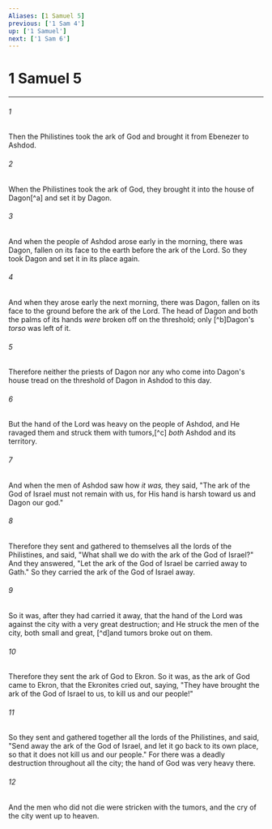 ```yaml
---
Aliases: [1 Samuel 5]
previous: ['1 Sam 4']
up: ['1 Samuel']
next: ['1 Sam 6']
---
```

# 1 Samuel 5

***


###### 1 
Then the Philistines took the ark of God and brought it from Ebenezer to Ashdod. 

###### 2 
When the Philistines took the ark of God, they brought it into the house of Dagon[^a] and set it by Dagon. 

###### 3 
And when the people of Ashdod arose early in the morning, there was Dagon, fallen on its face to the earth before the ark of the Lord. So they took Dagon and set it in its place again. 

###### 4 
And when they arose early the next morning, there was Dagon, fallen on its face to the ground before the ark of the Lord. The head of Dagon and both the palms of its hands _were_ broken off on the threshold; only [^b]Dagon's _torso_ was left of it. 

###### 5 
Therefore neither the priests of Dagon nor any who come into Dagon's house tread on the threshold of Dagon in Ashdod to this day. 

###### 6 
But the hand of the Lord was heavy on the people of Ashdod, and He ravaged them and struck them with tumors,[^c] _both_ Ashdod and its territory. 

###### 7 
And when the men of Ashdod saw how _it was,_ they said, "The ark of the God of Israel must not remain with us, for His hand is harsh toward us and Dagon our god." 

###### 8 
Therefore they sent and gathered to themselves all the lords of the Philistines, and said, "What shall we do with the ark of the God of Israel?" And they answered, "Let the ark of the God of Israel be carried away to Gath." So they carried the ark of the God of Israel away. 

###### 9 
So it was, after they had carried it away, that the hand of the Lord was against the city with a very great destruction; and He struck the men of the city, both small and great, [^d]and tumors broke out on them. 

###### 10 
Therefore they sent the ark of God to Ekron. So it was, as the ark of God came to Ekron, that the Ekronites cried out, saying, "They have brought the ark of the God of Israel to us, to kill us and our people!" 

###### 11 
So they sent and gathered together all the lords of the Philistines, and said, "Send away the ark of the God of Israel, and let it go back to its own place, so that it does not kill us and our people." For there was a deadly destruction throughout all the city; the hand of God was very heavy there. 

###### 12 
And the men who did not die were stricken with the tumors, and the cry of the city went up to heaven.
